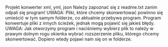 Projekt konwerter xml, yml, json
Należy zapoznać się z readme.txt zanim odpali się program!
UWAGA: Pliki, które chcemy skonwertować powinno się umieścić w tym samym folderze, co aktualnie przebywa program. Program konwertuje pliki z innych ścieżek, jednak mogą pojawić się jakieś błędy. 
UWAGA: Jak otworzymy program i naciśniemy wybierz plik to należy w prawym dolnym rogu okienka wybrać rozszerzenie pliku, którego chcemy skonwertować. Dopiero wtedy pojawi nam się on w folderze.

